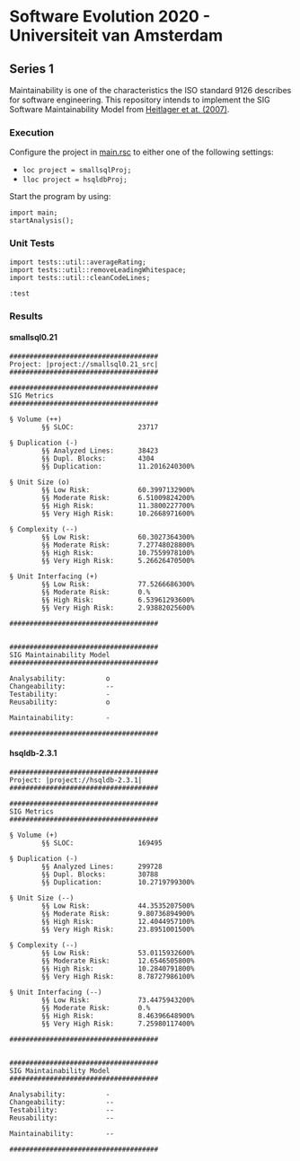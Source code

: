 # Software Evolution 2020 - Universiteit van Amsterdam

## Series 1

Maintainability is one of the characteristics the ISO standard 9126 describes for software engineering. This repository intends to implement the SIG Software Maintainability Model from [Heitlager et at. (2007)](http://citeseerx.ist.psu.edu/viewdoc/download?doi=10.1.1.120.4996&rep=rep1&type=pdf).

### Execution
Configure the project in [main.rsc](https://github.com/FunkeMT/nl.uva.se/blob/main/series-1/src/main.rsc#L29) to either one of the following settings:

* `loc project = smallsqlProj;`
* `lloc project = hsqldbProj;`

Start the program by using:

```
import main;
startAnalysis();
```

### Unit Tests
```
import tests::util::averageRating;
import tests::util::removeLeadingWhitespace;
import tests::util::cleanCodeLines;

:test
```

### Results

#### smallsql0.21
```
#####################################
Project: |project://smallsql0.21_src|
#####################################

#####################################
SIG Metrics
#####################################

§ Volume (++)
        §§ SLOC:                23717

§ Duplication (-)
        §§ Analyzed Lines:      38423
        §§ Dupl. Blocks:        4304
        §§ Duplication:         11.2016240300%

§ Unit Size (o)
        §§ Low Risk:            60.3997132900%
        §§ Moderate Risk:       6.51009824200%
        §§ High Risk:           11.3800227700%
        §§ Very High Risk:      10.2668971600%

§ Complexity (--)
        §§ Low Risk:            60.3027364300%
        §§ Moderate Risk:       7.27748028800%
        §§ High Risk:           10.7559978100%
        §§ Very High Risk:      5.26626470500%

§ Unit Interfacing (+)
        §§ Low Risk:            77.5266686300%
        §§ Moderate Risk:       0.%
        §§ High Risk:           6.53961293600%
        §§ Very High Risk:      2.93882025600%

#####################################


#####################################
SIG Maintainability Model
#####################################

Analysability:          o
Changeability:          --
Testability:            -
Reusability:            o

Maintainability:        -

#####################################
```

#### hsqldb-2.3.1
```
#####################################
Project: |project://hsqldb-2.3.1|
#####################################

#####################################
SIG Metrics
#####################################

§ Volume (+)
        §§ SLOC:                169495

§ Duplication (-)
        §§ Analyzed Lines:      299728
        §§ Dupl. Blocks:        30788
        §§ Duplication:         10.2719799300%

§ Unit Size (--)
        §§ Low Risk:            44.3535207500%
        §§ Moderate Risk:       9.80736894900%
        §§ High Risk:           12.4044957100%
        §§ Very High Risk:      23.8951001500%

§ Complexity (--)
        §§ Low Risk:            53.0115932600%
        §§ Moderate Risk:       12.6546505800%
        §§ High Risk:           10.2840791800%
        §§ Very High Risk:      8.78727986100%

§ Unit Interfacing (--)
        §§ Low Risk:            73.4475943200%
        §§ Moderate Risk:       0.%
        §§ High Risk:           8.46396648900%
        §§ Very High Risk:      7.25980117400%

#####################################


#####################################
SIG Maintainability Model
#####################################

Analysability:          -
Changeability:          --
Testability:            --
Reusability:            --

Maintainability:        --

#####################################
```



